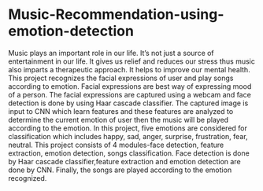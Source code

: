 # Music-Recommendation-using-emotion-detection
Music plays an important role in our life. It’s not just a source of entertainment in our life. It gives us relief and reduces our stress thus music also imparts a therapeutic approach. It helps to improve our mental health.
This project recognizes the facial expressions of user and play songs according to emotion. Facial expressions are best way of expressing mood of a person. The facial expressions are captured using a webcam and face detection is done by using Haar cascade classifier.
The captured image is input to CNN which learn features and these features are analyzed to determine the current emotion of user then the music will be played according to the emotion. In this project, five emotions are considered for classification which includes happy, sad, anger, surprise, frustration, fear, neutral.
This project consists of 4 modules-face detection, feature extraction, emotion detection, songs classification. Face detection is done by Haar cascade classifier,feature extraction and emotion detection are done by CNN. Finally, the songs are played according to the emotion recognized.
